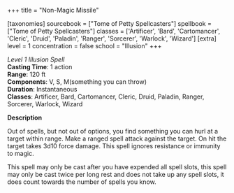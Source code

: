 +++
title = "Non-Magic Missile"

[taxonomies]
sourcebook = ["Tome of Petty Spellcasters"]
spellbook = ["Tome of Petty Spellcasters"]
classes = ['Artificer', 'Bard', 'Cartomancer', 'Cleric', 'Druid', 'Paladin', 'Ranger', 'Sorcerer', 'Warlock', 'Wizard']
[extra]
level = 1
concentration = false
school = "Illusion"
+++

*Level 1 Illusion Spell*  
**Casting Time**: 1 action  
**Range**: 120 ft  
**Components**: V, S, M(something you can throw)  
**Duration**: Instantaneous  
**Classes**: Artificer, Bard, Cartomancer, Cleric, Druid, Paladin, Ranger, Sorcerer, Warlock, Wizard  

**Description**

Out of spells, but not out of options, you find something you can hurl at a target within range. Make a ranged spell attack against the target. On hit the target takes 3d10 force damage. This spell ignores resistance or immunity to magic.

This spell may only be cast after you have expended all spell slots, this spell may only be cast twice per long rest and does not take up any spell slots, it does count towards the number of spells you know.
